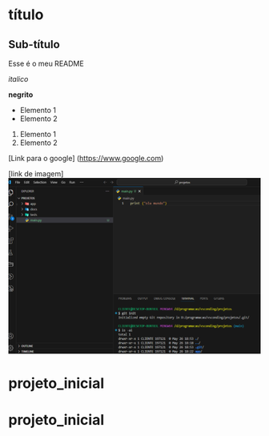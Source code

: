 # título 

## Sub-título

Esse é o meu README 

*italico*

**negrito**

- Elemento 1
- Elemento 2

1) Elemento 1
2) Elemento 2

[Link para o google] (https://www.google.com)

[link de imagem] ![alt text](img\image.png) 







# projeto_inicial
# projeto_inicial
